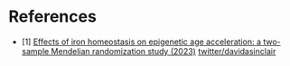 # References
- [1] [Effects of iron homeostasis on epigenetic age acceleration: a two-sample Mendelian randomization study (2023)](https://clinicalepigeneticsjournal.biomedcentral.com/articles/10.1186/s13148-023-01575-w) [twitter/davidasinclair](https://x.com/davidasinclair/status/1711361740686885039?s=20)